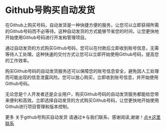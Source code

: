 # Github号购买自动发货

在Github上购买号码，自动发货是一种快捷方便的服务，让您可以立即获得所需的Github号码而不必等待。这种自动发货的方式能够节省您的时间，让您更快地开始使用Github号码进行开发和管理项目。

通过自动发货的方式购买Github号码，您可以在付款后立即收到账号信息，无需等待人工处理。这种快速的交付方式让您可以立即开始使用Github号码，提高您的工作效率。

购买Github号码的自动发货服务还可以保障您的账号信息安全，避免因人工处理而可能出现的信息泄露风险。您可以放心购买，立即收到账号信息，并开始使用Github号码。

无论您是个人开发者还是企业用户，购买Github号码的自动发货服务都能给您带来便利和高效。立即选择自动发货的方式购买Github号码，让您更快地开始使用Github进行项目管理和版本控制。

更多 关于github号购买自动发货 请通过✈与我们联系，感谢阅读,谢谢！[点✈这里联系](https://w.k02.cc)